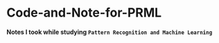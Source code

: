 # Code-and-Note-for-PRML
**Notes I took while studying `Pattern Recognition and Machine Learning`**
